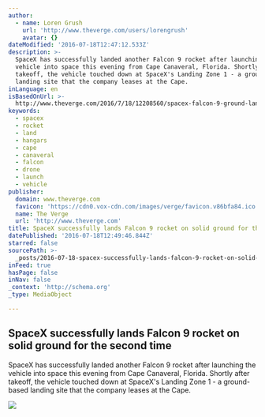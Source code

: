 ```yaml
---
author:
  - name: Loren Grush
    url: 'http://www.theverge.com/users/lorengrush'
    avatar: {}
dateModified: '2016-07-18T12:47:12.533Z'
description: >-
  SpaceX has successfully landed another Falcon 9 rocket after launching the
  vehicle into space this evening from Cape Canaveral, Florida. Shortly after
  takeoff, the vehicle touched down at SpaceX's Landing Zone 1 - a ground-based
  landing site that the company leases at the Cape.
inLanguage: en
isBasedOnUrl: >-
  http://www.theverge.com/2016/7/18/12208560/spacex-falcon-9-ground-landing-success
keywords:
  - spacex
  - rocket
  - land
  - hangars
  - cape
  - canaveral
  - falcon
  - drone
  - launch
  - vehicle
publisher:
  domain: www.theverge.com
  favicon: 'https://cdn0.vox-cdn.com/images/verge/favicon.v86bfa84.ico'
  name: The Verge
  url: 'http://www.theverge.com'
title: SpaceX successfully lands Falcon 9 rocket on solid ground for the second time
datePublished: '2016-07-18T12:49:46.844Z'
starred: false
sourcePath: >-
  _posts/2016-07-18-spacex-successfully-lands-falcon-9-rocket-on-solid-ground-fo.md
inFeed: true
hasPage: false
inNav: false
_context: 'http://schema.org'
_type: MediaObject

---
```

<article style=""><h1>SpaceX successfully lands Falcon 9 rocket on solid ground for the second time</h1><p>SpaceX has successfully landed another Falcon 9 rocket after launching the vehicle into space this evening from Cape Canaveral, Florida. Shortly after takeoff, the vehicle touched down at SpaceX's Landing Zone 1 - a ground-based landing site that the company leases at the Cape.</p><img src="https://cdn0.vox-cdn.com/thumbor/z6V6XpRX_74vNiCxybTc7UMHUD0=/279x331:1491x1013/1600x900/cdn0.vox-cdn.com/uploads/chorus_image/image/50139979/Screen_Shot_2016-07-18_at_12.54.48_AM.0.0.png" /></article>